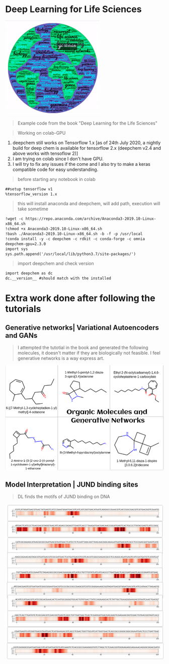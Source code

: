 # Deep Learning for Life Sciences

![logo](dl_logo.gif)

> Example code from the book "Deep Learning for the Life Sciences"

> Working on colab-GPU

1. deepchem still works on Tensorflow 1.x [as of 24th July 2020, a nightly build for deep chem is available for tensorflow 2.x (deepchem v2.4 and above works with tensoflow 2)]
2. I am trying on colab since I don't have GPU.
3. I will try to fix any issues if the come and I also try to make a keras compatible code for easy understanding.


> before starting any notebook in colab

    ##setup tensorflow v1
    %tensorflow_version 1.x

> this will install anaconda and deepchem, will add path, execution will take sometime

    !wget -c https://repo.anaconda.com/archive/Anaconda3-2019.10-Linux-x86_64.sh
    !chmod +x Anaconda3-2019.10-Linux-x86_64.sh
    !bash ./Anaconda3-2019.10-Linux-x86_64.sh -b -f -p /usr/local
    !conda install -y -c deepchem -c rdkit -c conda-forge -c omnia deepchem-gpu=2.3.0
    import sys
    sys.path.append('/usr/local/lib/python3.7/site-packages/')
    
    
> import deepchem and check version

    import deepchem as dc
    dc.__version__ #should match with the installed
    
    
# Extra work done after following the tutorials

## Generative networks| Variational Autoencoders and GANs

> I attempted the tutotial in the book and generated the following molecules, it doesn't matter if they are biologically not feasible. I feel generative networks is a way express art.

![collage](https://github.com/xinformatics/DeepLearningLifeSciences/blob/master/Chapter09/collage.png)

## Model Interpretation | JUND binding sites

> DL finds the motifs of JUND binding on DNA

![collage](https://github.com/xinformatics/DeepLearningLifeSciences/blob/master/Chapter10/JUND_binding_small.jpg)
